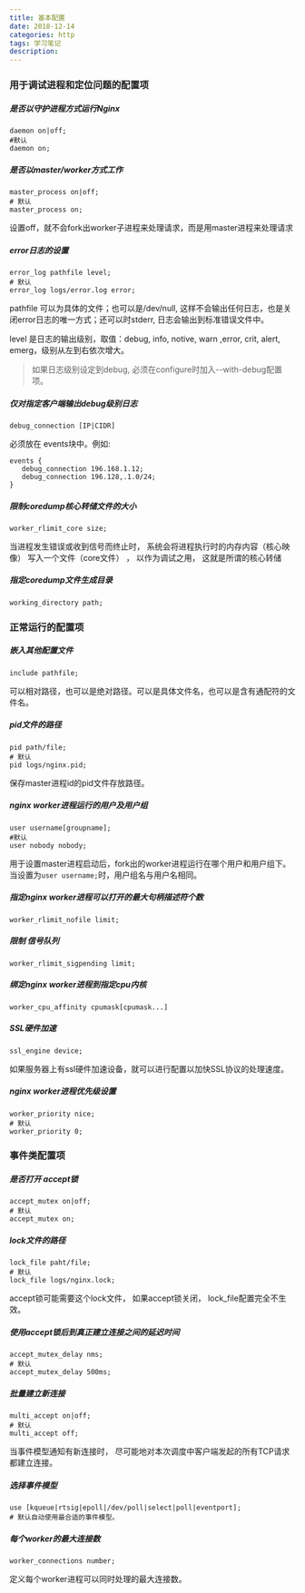 ```yaml
---
title: 基本配置
date: 2018-12-14
categories: http
tags: 学习笔记
description: 
---
```


### 用于调试进程和定位问题的配置项

##### 是否以守护进程方式运行Nginx

```nginx
daemon on|off;
#默认
daemon on;
```

##### 是否以master/worker方式工作

```nginx
master_process on|off; 
# 默认
master_process on;
```

设置off，就不会fork出worker子进程来处理请求，而是用master进程来处理请求

##### error日志的设置

```nginx
error_log pathfile level;
# 默认
error_log logs/error.log error;
```

pathfile 可以为具体的文件；也可以是/dev/null, 这样不会输出任何日志，也是关闭error日志的唯一方式；还可以时stderr, 日志会输出到标准错误文件中。

level 是日志的输出级别，取值：debug, info, notive, warn ,error, crit, alert, emerg，级别从左到右依次增大。

> 如果日志级别设定到debug, 必须在configure时加入--with-debug配置项。

##### 仅对指定客户端输出debug级别日志

```nginx
debug_connection [IP|CIDR]
```

必须放在 events块中。例如:

```nginx
events {
   debug_connection 196.168.1.12;
   debug_connection 196.128,.1.0/24;    
}
```

##### 限制coredump核心转储文件的大小

```nginx
worker_rlimit_core size;
```

当进程发生错误或收到信号而终止时， 系统会将进程执行时的内存内容（核心映像） 写入一个文件（core文件） ， 以作为调试之用， 这就是所谓的核心转储

##### 指定coredump文件生成目录

```nginx
working_directory path;
```

### 正常运行的配置项

##### 嵌入其他配置文件

```nginx
include pathfile;
```

可以相对路径，也可以是绝对路径。可以是具体文件名，也可以是含有通配符的文件名。

##### pid文件的路径

```nginx
pid path/file;
# 默认
pid logs/nginx.pid;
```

保存master进程id的pid文件存放路径。

##### nginx worker进程运行的用户及用户组

```nginx
user username[groupname];
#默认
user nobody nobody;
```

用于设置master进程启动后，fork出的worker进程运行在哪个用户和用户组下。当设置为`user username;`时，用户组名与用户名相同。

##### 指定nginx worker进程可以打开的最大句柄描述符个数

```nginx
worker_rlimit_nofile limit;
```

##### 限制 信号队列

```nginx
worker_rlimit_sigpending limit;
```

##### 绑定nginx worker进程到指定cpu内核

```nginx
worker_cpu_affinity cpumask[cpumask...]
```

##### SSL硬件加速

```nginx
ssl_engine device;
```

如果服务器上有ssl硬件加速设备，就可以进行配置以加快SSL协议的处理速度。

##### nginx worker进程优先级设置

```nginx
worker_priority nice;
# 默认
worker_priority 0;
```

### 事件类配置项

##### 是否打开 accept锁

```nginx
accept_mutex on|off;
# 默认
accept_mutex on;
```

##### lock文件的路径

```nginx
lock_file paht/file;
# 默认
lock_file logs/nginx.lock;
```

accept锁可能需要这个lock文件， 如果accept锁关闭， lock_file配置完全不生效。

##### 使用accept锁后到真正建立连接之间的延迟时间

```nginx
accept_mutex_delay nms;
# 默认
accept_mutex_delay 500ms;
```

##### 批量建立新连接

```nginx
multi_accept on|off;
# 默认
multi_accept off;
```

当事件模型通知有新连接时， 尽可能地对本次调度中客户端发起的所有TCP请求都建立连接。

##### 选择事件模型

```nginx
use [kqueue|rtsig|epoll|/dev/poll|select|poll|eventport];
# 默认自动使用最合适的事件模型。
```

##### 每个worker的最大连接数

```nginx
worker_connections number;
```

定义每个worker进程可以同时处理的最大连接数。


